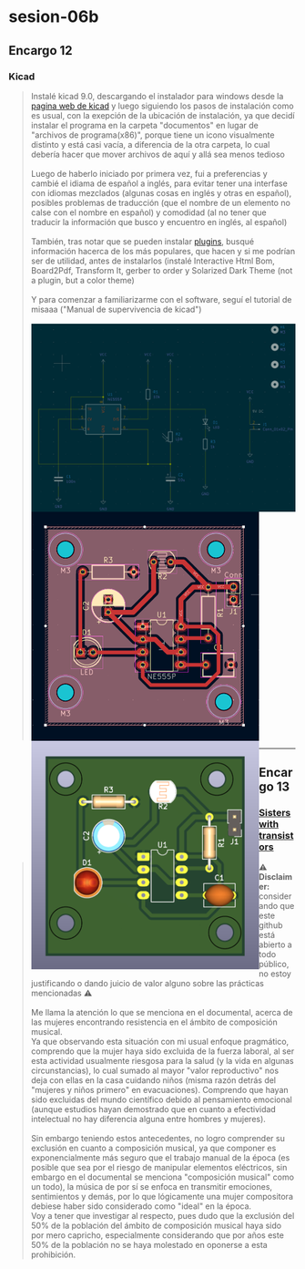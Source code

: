 # sesion-06b
>
## Encargo 12
### Kicad
> Instalé kicad 9.0, descargando el instalador para windows desde la [pagina web de kicad](https://www.kicad.org/) y luego siguiendo los pasos de instalación como es usual, con la exepción de la ubicación de instalación, ya que decidí instalar el programa en la carpeta "documentos" en lugar de "archivos de programa(x86)", porque tiene un icono visualmente distinto y está casi vacía, a diferencia de la otra carpeta, lo cual debería hacer que mover archivos de aquí y allá sea menos tedioso <br/><br/>
> Luego de haberlo iniciado por primera vez, fui a preferencias y cambié el idiama de español a inglés, para evitar tener una interfase con idiomas mezclados (algunas cosas en inglés y otras en español), posibles problemas de traducción (que el nombre de un elemento no calse con el nombre en español) y comodidad (al no tener que traducir la información que busco y encuentro en inglés, al español) <br/><br/>
> También, tras notar que se pueden instalar [plugins](https://youtu.be/LB4SqPW2E0c?si=hg1W7cy8FF33NNm1), busqué información hacerca de los más populares, que hacen y si me podrían ser de utilidad, antes de instalarlos (instalé Interactive Html Bom, Board2Pdf, Transform It, gerber to order y Solarized Dark Theme (not a plugin, but a color theme) <br/><br/>
> Y para comenzar a familiarizarme con el software, seguí el tutorial de misaaa ("Manual de supervivencia de kicad") <br/><br/>
> <img align="left" src="./files/tutorialSch.png" width=850> <img align="left" src="./files/tutorialPcb.png" width=400> <img align="left" src="./files/tutorial3d.png" width=400> <br/><br/><br/><br/><br/><br/><br/><br/><br/><br/><br/><br/><br/><br/><br/><br/><br/><br/><br/><br/><br/><br/><br/><br/><br/><br/><br/><br/><br/><br/><br/><br/><br/><br/><br/><br/><br/><br/><br/><br/><br/><br/><br/>
-----------------------------------------------------------------------------------------------------------
## Encargo 13
### [Sisters with transistors](https://archive.org/details/sisters_with_transistors)
>  :warning: <strong>Disclaimer:</strong> considerando que este github está abierto a todo público, no estoy justificando o dando juicio de valor alguno sobre las prácticas mencionadas  :warning: <br/><br/>
> Me llama la atención lo que se menciona en el documental, acerca de las mujeres encontrando resistencia en el ámbito de composición musical. <br/> Ya que observando esta situación con mi usual enfoque pragmático, comprendo que la mujer haya sido excluida de la fuerza laboral, al ser esta actividad usualmente riesgosa para la salud (y la vida en algunas circunstancias), lo cual sumado al mayor "valor reproductivo" nos deja con ellas en la casa cuidando niños (misma razón detrás del "mujeres y niños primero" en evacuaciones). Comprendo que hayan sido excluidas del mundo científico debido al pensamiento emocional (aunque estudios hayan demostrado que en cuanto a efectividad intelectual no hay diferencia alguna entre hombres y mujeres). <br/><br/> Sin embargo teniendo estos antecedentes, no logro comprender su exclusión en cuanto a composición musical, ya que componer es exponencialmente más seguro que el trabajo manual de la época (es posible que sea por el riesgo de manipular elementos eléctricos, sin embargo en el documental se menciona "composición musical" como un todo), la música de por sí se enfoca en transmitir emociones, sentimientos y demás, por lo que lógicamente una mujer compositora debiese haber sido considerado como "ideal" en la época. <br/> Voy a tener que investigar al respecto, pues dudo que la exclusión del 50% de la población del ámbito de composición musical haya sido por mero capricho, especialmente considerando que por años este 50% de la población no se haya molestado en oponerse a esta prohibición.
>
